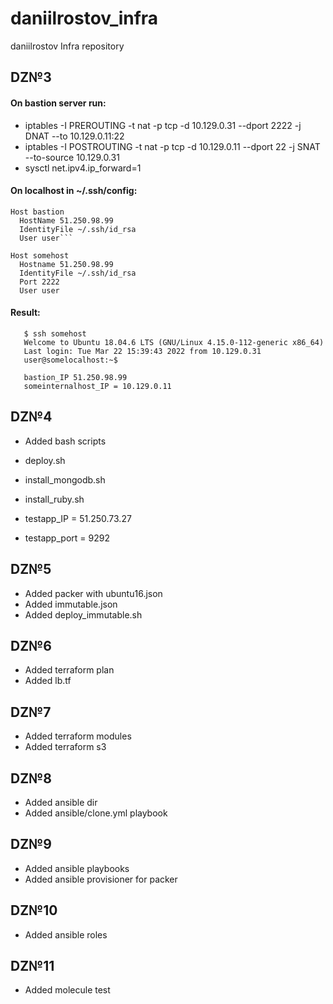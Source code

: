 # daniilrostov_infra
daniilrostov Infra repository


## DZ№3
#### On bastion server run:
- iptables -I PREROUTING -t nat -p tcp -d 10.129.0.31 --dport 2222 -j DNAT --to 10.129.0.11:22
- iptables -I POSTROUTING -t nat -p tcp -d 10.129.0.11 --dport 22 -j SNAT --to-source 10.129.0.31
- sysctl net.ipv4.ip_forward=1

#### On localhost in ~/.ssh/config:
```
Host bastion
  HostName 51.250.98.99
  IdentityFile ~/.ssh/id_rsa
  User user```

Host somehost
  Hostname 51.250.98.99
  IdentityFile ~/.ssh/id_rsa
  Port 2222
  User user
```
#### Result:
```
   $ ssh somehost
   Welcome to Ubuntu 18.04.6 LTS (GNU/Linux 4.15.0-112-generic x86_64)
   Last login: Tue Mar 22 15:39:43 2022 from 10.129.0.31
   user@somelocalhost:~$

   bastion_IP 51.250.98.99
   someinternalhost_IP = 10.129.0.11
```

## DZ№4

- Added bash scripts
- deploy.sh
- install_mongodb.sh
- install_ruby.sh

- testapp_IP = 51.250.73.27
- testapp_port = 9292

## DZ№5

- Added packer with ubuntu16.json
- Added immutable.json
- Added deploy_immutable.sh

## DZ№6

- Added terraform plan
- Added lb.tf

## DZ№7

- Added terraform modules
- Added terraform s3

## DZ№8

- Added ansible dir
- Added ansible/clone.yml playbook

## DZ№9

- Added ansible playbooks
- Added ansible provisioner for packer

## DZ№10

- Added ansible roles

## DZ№11

- Added molecule test
